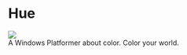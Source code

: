 Hue
=========
<img src="http://i.imgur.com/tizBLmb.jpg"><br>
A Windows Platformer about color. Color your world.<br>

